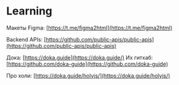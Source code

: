 # Learning

Макеты Figma: [https://t.me/figma2html](https://t.me/figma2html)

Backend APIs: [https://github.com/public-apis/public-apis](https://github.com/public-apis/public-apis)

Дока: [https://doka.guide](https://doka.guide/) Их гитхаб: [https://github.com/doka-guide](https://github.com/doka-guide)

Про холи: [https://doka.guide/holyjs/](https://doka.guide/holyjs/)
